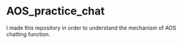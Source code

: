 # AOS_practice_chat
I made this repository in order to understand the mechanism of AOS chatting function.

